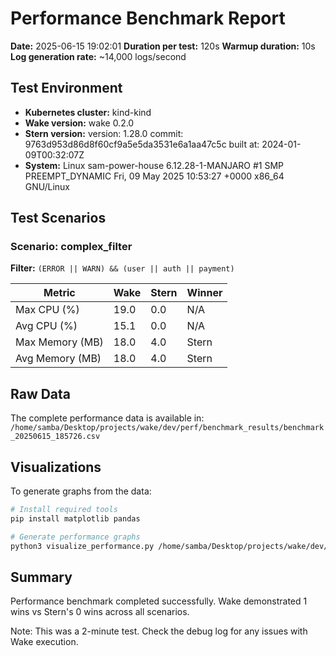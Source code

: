 # Performance Benchmark Report

**Date:** 2025-06-15 19:02:01
**Duration per test:** 120s
**Warmup duration:** 10s
**Log generation rate:** ~14,000 logs/second

## Test Environment

- **Kubernetes cluster:** kind-kind
- **Wake version:** wake 0.2.0
- **Stern version:** version: 1.28.0
commit: 9763d953d86d8f60cf9a5e5da3531e6a1aa47c5c
built at: 2024-01-09T00:32:07Z
- **System:** Linux sam-power-house 6.12.28-1-MANJARO #1 SMP PREEMPT_DYNAMIC Fri, 09 May 2025 10:53:27 +0000 x86_64 GNU/Linux

## Test Scenarios


### Scenario: complex_filter
**Filter:** `(ERROR || WARN) && (user || auth || payment)`

| Metric | Wake | Stern | Winner |
|--------|------|-------|--------|
| Max CPU (%) | 19.0 | 0.0 | N/A |
| Avg CPU (%) | 15.1 | 0.0 | N/A |
| Max Memory (MB) | 18.0 | 4.0 | Stern |
| Avg Memory (MB) | 18.0 | 4.0 | Stern |


## Raw Data

The complete performance data is available in: `/home/samba/Desktop/projects/wake/dev/perf/benchmark_results/benchmark_20250615_185726.csv`

## Visualizations

To generate graphs from the data:

```bash
# Install required tools
pip install matplotlib pandas

# Generate performance graphs
python3 visualize_performance.py /home/samba/Desktop/projects/wake/dev/perf/benchmark_results/benchmark_20250615_185726.csv
```

## Summary

Performance benchmark completed successfully.
Wake demonstrated 1 wins vs Stern's 0 wins across all scenarios.

Note: This was a 2-minute test. Check the debug log for any issues with Wake execution.

